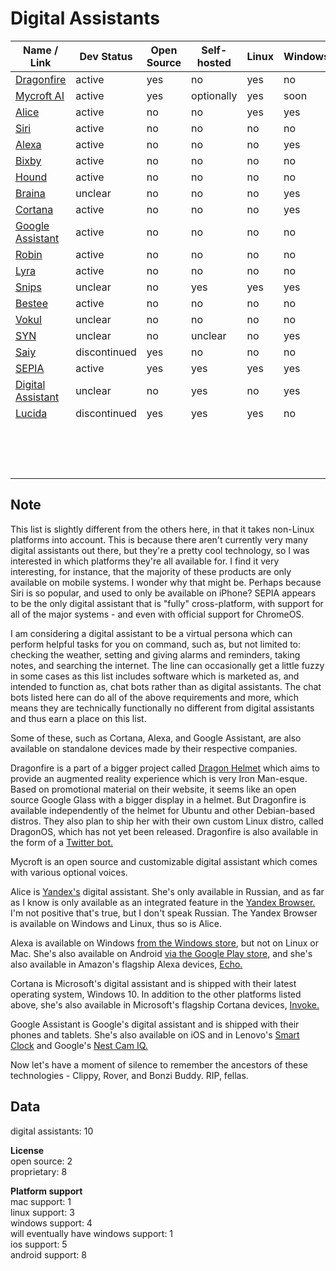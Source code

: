 # Digital Assistants
| Name / Link                                                                        | Dev Status   | Open Source | Self-hosted | Linux | Windows | Mac | Android | iOS |
| ---------------------------------------------------------------------------------- | ------------ | ----------- | ----------- | ----- | ------- | --- | ------- | --- |
| [Dragonfire](http://dragon.computer/#dragonfire)                                   | active       | yes         | no          | yes   | no      | no  | yes     | no  |
| [Mycroft AI](https://mycroft.ai/)                                                  | active       | yes         | optionally  | yes   | soon    | no  | yes     | no  |
| [Alice](https://alice.yandex.ru/)                                                  | active       | no          | no          | yes   | yes     | no  | no      | no  |
| [Siri](https://www.apple.com/siri/)                                                | active       | no          | no          | no    | no      | yes | no      | yes |
| [Alexa](https://www.amazon.com/dp/B00P03D4D2/ref=cm_sw_em_r_mt_dp_U_wgUjDbKKF58ET) | active       | no          | no          | no    | yes     | no  | yes     | no  |
| [Bixby](https://samsung.com/global/galaxy/apps/bixby/)                             | active       | no          | no          | no    | no      | no  | yes     | yes |
| [Hound](https://www.soundhound.com/hound)                                          | active       | no          | no          | no    | no      | no  | yes     | yes |
| [Braina](https://www.brainasoft.com/braina/)                                       | unclear      | no          | no          | no    | yes     | no  | yes     | yes |
| [Cortana](https://www.microsoft.com/en-us/cortana)                                 | active       | no          | no          | no    | yes     | no  | yes     | yes |
| [Google Assistant](https://assistant.google.com/)                                  | active       | no          | no          | no    | no      | no  | yes     | yes |
| [Robin](https://play.google.com/store/apps/details?id=com.magnifis.parking)        | active       | no          | no          | no    | no      | no  | yes     | no  |
| [Lyra](https://www.heylyra.com/)                                                   | active       | no          | no          | no    | no      | no  | yes     | yes |
| [Snips](https://snips.ai/)                                                         | unclear      | no          | yes         | yes   | yes     | yes | yes     | yes |
| [Bestee](https://heybestee.com/)                                                   | active       | no          | no          | no    | no      | no  | yes     | no  |
| [Vokul](http://vokulnation.com/)                                                   | unclear      | no          | no          | no    | no      | no  | no      | yes |
| [SYN](https://vaframework.com/)                                                    | unclear      | no          | unclear     | no    | yes     | no  | no      | no  |
| [Saiy](https://github.com/brandall76/Saiy-PS)                                      | discontinued | yes         | no          | no    | no      | no  | yes     | no  |
| [SEPIA](https://sepia-framework.github.io/)                                        | active       | yes         | yes         | yes   | yes     | yes | yes     | yes |
| [Digital Assistant](https://www.adenin.com/digital-assistant/)                     | unclear      | no          | yes         | no    | yes     | no  | yes     | yes |
| [Lucida](https://github.com/claritylab/lucida)                                     | discontinued | yes         | yes         | yes   | no      | no  | no      | no  |
| []() |              |             |             |       |         |     |         |     |
| []() |              |             |             |       |         |     |         |     |
| []() |              |             |             |       |         |     |         |     |
| []() |              |             |             |       |         |     |         |     |
| []() |              |             |             |       |         |     |         |     |
| []() |              |             |             |       |         |     |         |     |
| []() |              |             |             |       |         |     |         |     |
| []() |              |             |             |       |         |     |         |     |
| []() |              |             |             |       |         |     |         |     |
| []() |              |             |             |       |         |     |         |     |
| []() |              |             |             |       |         |     |         |     |
| []() |              |             |             |       |         |     |         |     |
| []() |              |             |             |       |         |     |         |     |
| []() |              |             |             |       |         |     |         |     |
| []() |              |             |             |       |         |     |         |     |

## Note  
This list is slightly different from the others here, in that it takes non-Linux platforms into account. This is because there aren't currently very many digital assistants out there, but they're a pretty cool technology, so I was interested in which platforms they're all available for. I find it very interesting, for instance, that the majority of these products are only available on mobile systems. I wonder why that might be. Perhaps because Siri is so popular, and used to only be available on iPhone? SEPIA appears to be the only digital assistant that is "fully" cross-platform, with support for all of the major systems - and even with official support for ChromeOS.

I am considering a digital assistant to be a virtual persona which can perform helpful tasks for you on command, such as, but not limited to: checking the weather, setting and giving alarms and reminders, taking notes, and searching the internet. The line can occasionally get a little fuzzy in some cases as this list includes software which is marketed as, and intended to function as, chat bots rather than as digital assistants. The chat bots listed here can do all of the above requirements and more, which means they are technically functionally no different from digital assistants and thus earn a place on this list.

Some of these, such as Cortana, Alexa, and Google Assistant, are also available on standalone devices made by their respective companies.

Dragonfire is a part of a bigger project called [Dragon Helmet](http://dragon.computer/) which aims to provide an augmented reality experience which is very Iron Man-esque. Based on promotional material on their website, it seems like an open source Google Glass with a bigger display in a helmet. But Dragonfire is available independently of the helmet for Ubuntu and other Debian-based distros. They also plan to ship her with their own custom Linux distro, called DragonOS, which has not yet been released. Dragonfire is also available in the form of a [Twitter bot.](https://twitter.com/DragonfireAI)

Mycroft is an open source and customizable digital assistant which comes with various optional voices.

Alice is [Yandex's](https://yandex.com/) digital assistant. She's only available in Russian, and as far as I know is only available as an integrated feature in the [Yandex Browser.](https://browser.yandex.com/) I'm not positive that's true, but I don't speak Russian. The Yandex Browser is available on Windows and Linux, thus so is Alice.

Alexa is available on Windows [from the Windows store](https://www.microsoft.com/en-us/p/alexa/9n12z3cctcnz), but not on Linux or Mac. She's also available on Android [via the Google Play store,](https://play.google.com/store/apps/details?id=com.amazon.dee.app&hl=en_US) and she's also available in Amazon's flagship Alexa devices, [Echo.](https://www.amazon.com/dp/B07456BG8N)

Cortana is Microsoft's digital assistant and is shipped with their latest operating system, Windows 10. In addition to the other platforms listed above, she's also available in Microsoft's flagship Cortana devices, [Invoke.](https://www.microsoft.com/en-us/p/harman-kardon-invoke-with-cortana-by-microsoft/8rl7xlnwn95v)

Google Assistant is Google's digital assistant and is shipped with their phones and tablets. She's also available on iOS and in Lenovo's [Smart Clock](https://www.lenovo.com/us/en/smart-clock) and Google's [Nest Cam IQ.](https://store.google.com/us/product/nest_cam_iq?hl=en-US&GoogleNest&gclid=EAIaIQobChMIy6Lz3afa3gIViKDsCh1bjQPEEAAYASAAEgJhTvD_BwE&gclsrc=aw.ds)

Now let's have a moment of silence to remember the ancestors of these technologies - Clippy, Rover, and Bonzi Buddy. RIP, fellas.

## Data  
digital assistants: 10

**License**  
open source: 2  
proprietary: 8

**Platform support**  
mac support: 1  
linux support: 3  
windows support: 4  
will eventually have windows support: 1  
ios support: 5  
android support: 8
